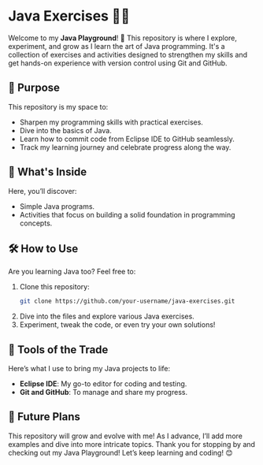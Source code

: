 # Java Exercises 👩‍💻

Welcome to my **Java Playground**! 🎉 This repository is where I explore, experiment, and grow as I learn the art of Java programming. It's a collection of exercises and activities designed to strengthen my skills and get hands-on experience with version control using Git and GitHub.

## 🌟 Purpose

This repository is my space to:
- Sharpen my programming skills with practical exercises.
- Dive into the basics of Java.
- Learn how to commit code from Eclipse IDE to GitHub seamlessly.
- Track my learning journey and celebrate progress along the way.

## 📂 What's Inside

Here, you’ll discover:
- Simple Java programs.
- Activities that focus on building a solid foundation in programming concepts.

## 🛠️ How to Use

Are you learning Java too? Feel free to:
1. Clone this repository:
   ```bash
   git clone https://github.com/your-username/java-exercises.git
   ```
2. Dive into the files and explore various Java exercises.
3. Experiment, tweak the code, or even try your own solutions!

## 🚀 Tools of the Trade

Here’s what I use to bring my Java projects to life:
- **Eclipse IDE**: My go-to editor for coding and testing.
- **Git and GitHub**: To manage and share my progress.

## 🌱 Future Plans

This repository will grow and evolve with me! As I advance, I’ll add more examples and dive into more intricate topics.
Thank you for stopping by and checking out my Java Playground! Let’s keep learning and coding! 😊
